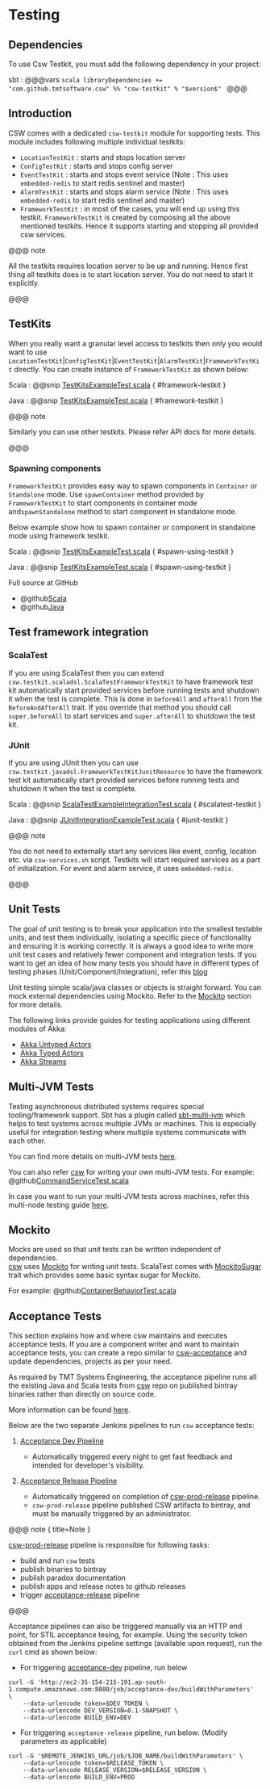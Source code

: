 # Testing

## Dependencies

To use Csw Testkit, you must add the following dependency in your project:

sbt
:   @@@vars
    ```scala
    libraryDependencies += "com.github.tmtsoftware.csw" %% "csw-testkit" % "$version$"
    ```
    @@@

## Introduction

CSW comes with a dedicated `csw-testkit` module for supporting tests. This module includes following multiple individual testkits:
 
 - `LocationTestKit` : starts and stops location server
 - `ConfigTestKit` : starts and stops config server
 - `EventTestKit` : starts and stops event service (Note : This uses `embedded-redis` to start redis sentinel and master) 
 - `AlarmTestKit` : starts and stops alarm service (Note : This uses `embedded-redis` to start redis sentinel and master)
 - `FrameworkTestKit` : in most of the cases, you will end up using this testkit. `FrameworkTestKit` is created by composing all the above mentioned testkits.
    Hence it supports starting and stopping all provided csw services. 
    
@@@ note

All the testkits requires location server to be up and running. Hence first thing all testkits does is to start location server.
You do not need to start it explicitly.

@@@

## TestKits

When you really want a granular level access to testkits then only you would want to use `LocationTestKit`|`ConfigTestKit`|`EventTestKit`|`AlarmTestKit`|`FrameworkTestKit` directly.
You can create instance of `FrameworkTestKit` as shown below:

Scala
:   @@snip [TestKitsExampleTest.scala](../../../../examples/src/test/scala/csw/teskit/TestKitsExampleTest.scala) { #framework-testkit }

Java
:   @@snip [TestKitsExampleTest.scala](../../../../examples/src/test/java/csw/testkit/JTestKitsExampleTest.java) { #framework-testkit }

@@@ note

Similarly you can use other testkits. Please refer API docs for more details.

@@@

### Spawning components

`FrameworkTestKit` provides easy way to spawn components in `Container` or `Standalone` mode.
Use `spawnContainer` method provided by `FrameworkTestKit` to start components in container mode and`spawnStandalone` method to start component in standalone mode.

Below example show how to spawn container or component in standalone mode using framework testkit.

Scala
:   @@snip [TestKitsExampleTest.scala](../../../../examples/src/test/scala/csw/teskit/TestKitsExampleTest.scala) { #spawn-using-testkit }

Java
:   @@snip [TestKitsExampleTest.scala](../../../../examples/src/test/java/csw/testkit/JTestKitsExampleTest.java) { #spawn-using-testkit }

Full source at GitHub

* @github[Scala](/examples/src/test/scala/csw/teskit/TestKitsExampleTest.scala)
* @github[Java](/examples/src/test/java/csw/testkit/JTestKitsExampleTest.java)

## Test framework integration

### ScalaTest
If you are using ScalaTest then you can extend `csw.testkit.scaladsl.ScalaTestFrameworkTestKit` to have framework test kit automatically start provided services before running tests and shutdown it when the test is complete. 
This is done in `beforeAll` and `afterAll` from the `BeforeAndAfterAll` trait. If you override that method you should call `super.beforeAll` to start services and `super.afterAll` to shutdown the test kit.

### JUnit
If you are using JUnit then you can use `csw.testkit.javadsl.FrameworkTestKitJunitResource` to have the framework test kit automatically start provided services before running tests and shutdown it when the test is complete.

Scala
:   @@snip [ScalaTestExampleIntegrationTest.scala](../../../../examples/src/test/scala/csw/teskit/ScalaTestIntegrationExampleTest.scala) { #scalatest-testkit }

Java
:   @@snip [JUnitIntegrationExampleTest.scala](../../../../examples/src/test/java/csw/testkit/JUnitIntegrationExampleTest.java) { #junit-testkit }

@@@ note

You do not need to externally start any services like event, config, location etc. via `csw-services.sh` script.
Testkits will start required services as a part of initialization. For event and alarm service, it uses `embedded-redis`. 

@@@

## Unit Tests

The goal of unit testing is to break your application into the smallest testable units, and test them individually, isolating 
a specific piece of functionality and ensuring it is working correctly. 
It is always a good idea to write more unit test cases and relatively fewer component and integration tests.
If you want to get an idea of how many tests you should have in different types of testing phases (Unit/Component/Integration), refer this [blog](https://martinfowler.com/articles/practical-test-pyramid.html)

Unit testing simple scala/java classes or objects is straight forward. You can mock external dependencies using Mockito. Refer to the [Mockito](#mockito) section for more details. 

The following links provide guides for testing applications using different modules of Akka:

- [Akka Untyped Actors](https://doc.akka.io/docs/akka/current/testing.html)
- [Akka Typed Actors](https://doc.akka.io/docs/akka/current/typed/testing.html)
- [Akka Streams](https://doc.akka.io/docs/akka/current/scala/stream/stream-testkit.html)

## Multi-JVM Tests

Testing asynchronous distributed systems requires special tooling/framework support. 
Sbt has a plugin called [sbt-multi-jvm](https://github.com/sbt/sbt-multi-jvm) which helps to test systems across multiple JVMs or machines.
This is especially useful for integration testing where multiple systems communicate with each other.

You can find more details on multi-JVM tests [here](https://doc.akka.io/docs/akka/current/multi-jvm-testing.html).

You can also refer [csw](https://github.com/tmtsoftware/csw) for writing your own multi-JVM tests. For example: @github[CommandServiceTest.scala](/csw-framework/src/multi-jvm/scala/csw/framework/command/CommandServiceTest.scala)  

In case you want to run your multi-JVM tests across machines, refer this multi-node testing guide [here](https://doc.akka.io/docs/akka/current/multi-node-testing.html). 

## Mockito

Mocks are used so that unit tests can be written independent of dependencies.  
[csw](https://github.com/tmtsoftware/csw) uses [Mockito](http://site.mockito.org/) for writing unit tests.
ScalaTest comes with [MockitoSugar](http://www.scalatest.org/user_guide/testing_with_mock_objects#mockito) trait which provides some basic syntax sugar for Mockito.

For example: @github[ContainerBehaviorTest.scala](/csw-framework/src/test/scala/csw/framework/internal/container/ContainerBehaviorTest.scala)

## Acceptance Tests

This section explains how and where csw maintains and executes acceptance tests. 
If you are a component writer and want to maintain acceptance tests, you can create a repo similar to [csw-acceptance](https://github.com/tmtsoftware/csw-acceptance) and update dependencies, projects as per your need. 

As required by TMT Systems Engineering, the acceptance pipeline runs all the existing Java and Scala tests from [csw](https://github.com/tmtsoftware/csw) repo on published bintray binaries rather than directly on source code.

More information can be found [here](https://github.com/tmtsoftware/csw-acceptance/blob/master/README.md).

Below are the two separate Jenkins pipelines to run `csw` acceptance tests:

1. [Acceptance Dev Pipeline](http://ec2-35-154-215-191.ap-south-1.compute.amazonaws.com:8080/job/acceptance-dev-nightly-build/)
    - Automatically triggered every night to get fast feedback and intended for developer's visibility.
    
2. [Acceptance Release Pipeline](http://ec2-35-154-215-191.ap-south-1.compute.amazonaws.com:8080/job/acceptance-release/)
    - Automatically triggered on completion of [csw-prod-release](http://ec2-35-154-215-191.ap-south-1.compute.amazonaws.com:8080/job/csw-prod-release/) pipeline.
    - `csw-prod-release` pipeline published CSW artifacts to bintray, and must be manually triggered by an administrator.

@@@ note { title=Note }

[csw-prod-release](http://ec2-35-154-215-191.ap-south-1.compute.amazonaws.com:8080/job/csw-prod-release/) pipeline is responsible for following tasks:

- build and run `csw` tests
- publish binaries to bintray
- publish paradox documentation
- publish apps and release notes to github releases
- trigger [acceptance-release](http://ec2-35-154-215-191.ap-south-1.compute.amazonaws.com:8080/job/acceptance-release/) pipeline 

@@@

Acceptance pipelines can also be triggered manually via an HTTP end point, for STIL acceptance tesing, for example. 
Using the security token obtained from the Jenkins pipeline settings (available upon request), run the `curl` cmd as shown below:

- For triggering [acceptance-dev](http://ec2-35-154-215-191.ap-south-1.compute.amazonaws.com:8080/job/acceptance-dev-nightly-build/) pipeline, run below

```
curl -G 'http://ec2-35-154-215-191.ap-south-1.compute.amazonaws.com:8080/job/acceptance-dev/buildWithParameters'  \
    --data-urlencode token=$DEV_TOKEN \
    --data-urlencode DEV_VERSION=0.1-SNAPSHOT \
    --data-urlencode BUILD_ENV=DEV
```

- For triggering `acceptance-release` pipeline, run below: (Modify parameters as applicable)

```
curl -G '$REMOTE_JENKINS_URL/job/$JOB_NAME/buildWithParameters' \
    --data-urlencode token=$RELEASE_TOKEN \
    --data-urlencode RELEASE_VERSION=$RELEASE_VERSION \
    --data-urlencode BUILD_ENV=PROD
```
